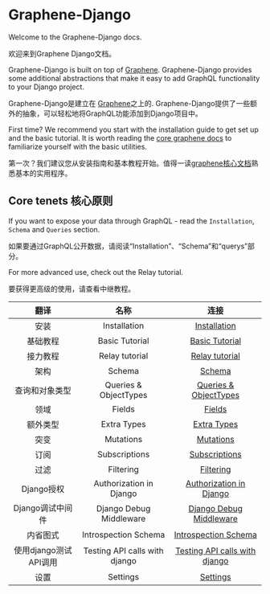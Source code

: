 # Graphene-Django

Welcome to the Graphene-Django docs.

欢迎来到Graphene Django文档。

Graphene-Django is built on top of [Graphene](https://docs.graphene-python.org/en/latest/). Graphene-Django provides some additional abstractions that make it easy to add GraphQL functionality to your Django project.

Graphene-Django是建立在 [Graphene](https://docs.graphene-python.org/en/latest/)之上的. Graphene-Django提供了一些额外的抽象，可以轻松地将GraphQL功能添加到Django项目中。

First time? We recommend you start with the installation guide to get set up and the basic tutorial. It is worth reading the [core graphene docs](https://docs.graphene-python.org/en/latest/) to familiarize yourself with the basic utilities.

第一次？我们建议您从安装指南和基本教程开始。值得一读[graphene核心文档](https://docs.graphene-python.org/en/latest/)熟悉基本的实用程序。

## Core tenets	核心原则

If you want to expose your data through GraphQL - read the `Installation`, `Schema` and `Queries` section.

如果要通过GraphQL公开数据，请阅读“Installation”、“Schema”和“querys”部分。

For more advanced use, check out the Relay tutorial.

要获得更高级的使用，请查看中继教程。



| 翻译 | 名称 | 连接 |
| :--: | :--: | :--: |
|  安装						|  Installation   					|  [Installation](https://docs.graphene-python.org/projects/django/en/latest/installation/)				|
|  基础教程					|  Basic Tutorial   				|  [Basic Tutorial](https://docs.graphene-python.org/projects/django/en/latest/tutorial-plain/)			|
|  接力教程					|  Relay tutorial   				|  [Relay tutorial](https://docs.graphene-python.org/projects/django/en/latest/tutorial-relay/)			|
|  架构						|  Schema   						|  [Schema](https://docs.graphene-python.org/projects/django/en/latest/schema/)							|
|  查询和对象类型				|  Queries & ObjectTypes   			|  [Queries & ObjectTypes](https://docs.graphene-python.org/projects/django/en/latest/queries/)			|
|  领域						|  Fields   						|  [Fields](https://docs.graphene-python.org/projects/django/en/latest/fields/)							|
|  额外类型					|  Extra Types   					|  [Extra Types](https://docs.graphene-python.org/projects/django/en/latest/extra-types/)				|
|  突变						|  Mutations   						|  [Mutations](https://docs.graphene-python.org/projects/django/en/latest/mutations/)					|
|  订阅						|  Subscriptions   					|  [Subscriptions](https://docs.graphene-python.org/projects/django/en/latest/subscriptions/)			|
|  过滤						|  Filtering   						|  [Filtering](https://docs.graphene-python.org/projects/django/en/latest/filtering/)					|
|  Django授权				|  Authorization in Django   		|  [Authorization in Django](https://docs.graphene-python.org/projects/django/en/latest/authorization/)	|
|  Django调试中间件			|  Django Debug Middleware   		|  [Django Debug Middleware](https://docs.graphene-python.org/projects/django/en/latest/debug/)			|
|  内省图式					|  Introspection Schema   			|  [Introspection Schema](https://docs.graphene-python.org/projects/django/en/latest/introspection/)	|
|  使用django测试API调用		|  Testing API calls with django   	|  [Testing API calls with django](https://docs.graphene-python.org/projects/django/en/latest/testing/)	|
|  设置						|  Settings   						|  [Settings](https://docs.graphene-python.org/projects/django/en/latest/settings/)						|

